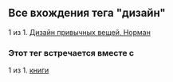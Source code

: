## Все вхождения тега "дизайн"


1 из 1. [Дизайн привычных вещей, Норман](./2021-05-02_dizayn_privichnih_veshey_norman.md)



### Этот тег встречается вместе с


1 из 1. [книги](./meta_knigi.md)

